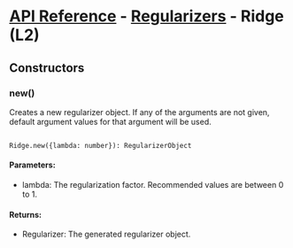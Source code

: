 # [API Reference](../../API.md) - [Regularizers](../Regularizers.md) - Ridge (L2)

## Constructors

### new()

Creates a new regularizer object. If any of the arguments are not given, default argument values for that argument will be used.

```

Ridge.new({lambda: number}): RegularizerObject

```

#### Parameters:

* lambda: The regularization factor. Recommended values are between 0 to 1.

#### Returns:

* Regularizer: The generated regularizer object.